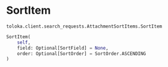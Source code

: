 # SortItem
`toloka.client.search_requests.AttachmentSortItems.SortItem`

```python
SortItem(
    self,
    field: Optional[SortField] = None,
    order: Optional[SortOrder] = SortOrder.ASCENDING
)
```

